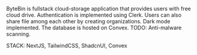 ByteBin is  fullstack cloud-storage application that provides users with free cloud drive.
Authentication is implemented using Clerk. Users can also share file among each other by creating organizations.
Dark mode implemented. The database is hosted on Convex.
TODO: Anti-malware scanning.

STACK:
NextJS, TailwindCSS, ShadcnUI, Convex
